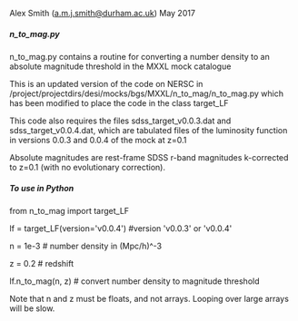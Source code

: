 
Alex Smith (a.m.j.smith@durham.ac.uk) May 2017

##### n_to_mag.py

n_to_mag.py contains a routine for converting a number density to an absolute magnitude threshold in the MXXL mock catalogue

This is an updated version of the code on NERSC in
/project/projectdirs/desi/mocks/bgs/MXXL/n_to_mag/n_to_mag.py
which has been modified to place the code in the class target_LF

This code also requires the files sdss_target_v0.0.3.dat and sdss_target_v0.0.4.dat, which are tabulated files of the luminosity function in versions 0.0.3 and 0.0.4 of the mock at z=0.1

Absolute magnitudes are rest-frame SDSS r-band magnitudes k-corrected to z=0.1 (with no evolutionary correction).

##### To use in Python

from n_to_mag import target_LF

lf = target_LF(version='v0.0.4') #version 'v0.0.3' or 'v0.0.4'

n = 1e-3 # number density in (Mpc/h)^-3

z = 0.2  # redshift

lf.n_to_mag(n, z) # convert number density to magnitude threshold

Note that n and z must be floats, and not arrays. Looping over large arrays will be slow. 

